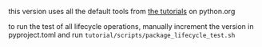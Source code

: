 this version uses all the default tools from [the tutorials](https://packaging.python.org/en/latest/tutorials/installing-packages/) on python.org

to run the test of all lifecycle operations, manually increment the version in pyproject.toml and run `tutorial/scripts/package_lifecycle_test.sh`